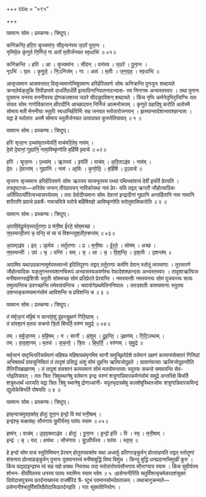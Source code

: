+++
title = "०९५"

+++


पवमानः सोमः। प्रस्कण्वः। त्रिष्टुप्।

कनि॑क्रन्ति॒ हरि॒रा सृ॒ज्यमा॑नः॒ सीद॒न्वन॑स्य ज॒ठरे॑ पुना॒नः ।  
नृभि॑र्य॒तः कृ॑णुते नि॒र्णिजं॒ गा अतो॑ म॒तीर्ज॑नयत स्व॒धाभिः॑ ॥ ०१॥

कनि॑क्रन्ति । हरिः॑ । आ । सृ॒ज्यमा॑नः । सीद॑न् । वन॑स्य । ज॒ठरे॑ । पु॒ना॒नः ।  
नृऽभिः॑ । य॒तः । कृ॒णु॒ते॒ । निः॒ऽनिज॑म् । गाः । अतः॑ । म॒तीः । ज॒न॒य॒त॒ । स्व॒धाभिः॑ ॥

आसृज्यमान आसमन्तात् विसृज्यमानोभिषूयमाणः हरिर्हरितवर्णः सोमः कनिक्रन्ति पुनःपुनः शब्दायते क्रन्दतेर्यङ्लुकि तिपीडभावे दाधर्तिदर्धर्ति इत्यादिनानिपातनादभ्यास- स्य निगागमः अभ्यस्तस्वरः । तथा पुनानः पूयमानः वनस्य वननीयस्य द्रोणकलशस्य जठरे सीदन्नुपविशन् शब्दायते । किंच नृभिः कर्मनेतृभिरृत्विग्भिः यतः संयतः सोमः गागोविकारान् क्षीरादीनि आच्छादयन् निर्निजं आत्मनोरूपम् । कृणुते ग्रहादिषु करोति अतोस्मै सोमाय मती र्मननीयाः स्तुतीः स्वधाभिर्हविर्भिः सह जनयत स्तोतारोजनयन् । झस्यान्तादेशाभावश्छान्दसः । यद्वा हे स्तोतारः अस्मै सोमाय स्तुतीर्जनयत उत्पादयत कुरुतेतियावत् ॥ १ ॥

पवमानः सोमः। प्रस्कण्वः। त्रिष्टुप्।

हरिः॑ सृजा॒नः प॒थ्या॑मृ॒तस्येय॑र्ति॒ वाच॑मरि॒तेव॒ नाव॑म् ।  
दे॒वो दे॒वानां॒ गुह्या॑नि॒ नामा॒विष्कृ॑णोति ब॒र्हिषि॑ प्र॒वाचे॑ ॥ ०२॥

हरिः॑ । सृ॒जा॒नः । प॒थ्या॑म् । ऋ॒तस्य॑ । इय॑र्ति । वाच॑म् । अ॒रि॒ताऽइ॑व । नाव॑म् ।  
दे॒वः । दे॒वाना॑म् । गुह्या॑नि । नाम॑ । आ॒विः । कृ॒णो॒ति॒ । ब॒र्हिषि॑ । प्र॒ऽवाचे॑ ॥

सृजानः सृज्यमानः हरिर्हरितवर्णः सोमः ऋतस्य सत्यभूतस्य पथ्यां पथिभवांवाचं देवीं इयर्ति प्रेरयति । तत्रदृष्टान्तः—अरितेव जनान् तीरंप्रापयन् नाविकोयथा नावं प्रेर- यति तद्वत् ऋगतौ जौहोत्यादिकः अर्तिपिपर्त्योरित्यभ्यासस्येत्वम् । ततः देवोदीप्यमानः सोमः देवानां इन्द्रादीनां गुह्यानि अन्तर्हितानि नाम नामानि शरीराणि प्रवाचे प्रकर्षे- णवाचयित्रे स्तोत्रे बर्हिषियज्ञे आविष्कृणोति स्तोतुमाविष्करोति ॥ २ ॥

पवमानः सोमः। प्रस्कण्वः। त्रिष्टुप्।

अ॒पामि॒वेदू॒र्मय॒स्तर्तु॑राणाः॒ प्र म॑नी॒षा ई॑रते॒ सोम॒मच्छ॑ ।  
न॒म॒स्यन्ती॒रुप॑ च॒ यन्ति॒ सं चा च॑ विशन्त्युश॒तीरु॒शन्त॑म् ॥ ०३॥

अ॒पाम्ऽइ॑व । इत् । ऊ॒र्मयः॑ । तर्तु॑राणाः । प्र । म॒नी॒षाः । ई॒र॒ते॒ । सोम॑म् । अच्छ॑ ।  
न॒म॒स्यन्तीः॑ । उप॑ । च॒ । यन्ति॑ । सम् । च॒ । आ । च॒ । वि॒श॒न्ति॒ । उ॒श॒तीः । उ॒शन्त॑म् ॥

अपामिव यथाउदकानामूर्मयस्त्वरन्ते इदितिपूरणः तद्वत् तर्तुराणाः कर्मणि देवान् स्तोतुं त्वरमाणाः । तुरत्वरणे जौहोत्यादिकः यङ्लुगन्तस्यशानचिरूपं अभ्यासस्यअवर्णश्च रेफादेशश्छान्दसः अभ्यस्तस्वरः । तादृशाऋत्विजः मनीषामनसईशित्रीः स्तुतीः सोममच्छ सोमं प्रतिप्रेरते प्रेरयन्ति । नमस्यन्तीः नमस्यन्त्यः सोमं पूजयन्त्यः सत्यः तमुपयन्तिच उपगच्छन्ति तमेवसंयन्तिच । चवायोगेप्रथमेतिननिघातः । ततउशतीः कामयमानाः स्तुतयः उशन्तङ्कामयमानंसोमं आविशन्ति च प्रविशन्ति च ॥ ३ ॥

पवमानः सोमः। प्रस्कण्वः। त्रिष्टुप्।

तं म॑र्मृजा॒नं म॑हि॒षं न साना॑वं॒शुं दु॑हन्त्यु॒क्षणं॑ गिरि॒ष्ठाम् ।  
तं वा॑वशा॒नं म॒तयः॑ सचन्ते त्रि॒तो बि॑भर्ति॒ वरु॑णं समु॒द्रे ॥ ०४॥

तम् । म॒र्मृ॒जा॒नम् । म॒हि॒षम् । न । सानौ॑ । अं॒शुम् । दु॒ह॒न्ति॒ । उ॒क्षण॑म् । गि॒रि॒ऽस्थाम् ।  
तम् । वा॒व॒शा॒नम् । म॒तयः॑ । स॒च॒न्ते॒ । त्रि॒तः । बि॒भ॒र्ति॒ । वरु॑णम् । स॒मु॒द्रे ॥

मर्मृजानं यष्टृभिःपरिचर्यमाणं महिषन्न महिषाख्यंमृगमिव सानौ समुच्छ्रितेदेशे वर्तमानं उक्षणं कामानांसेक्तारं गिरिष्ठां अभिषवार्थं ग्रावसुनिष्ठितं तं तादृशं प्रसिद्धं अंशुं सोमं दुहन्ति ऋत्विजोदुहते । ग्रावाणंवत्साः ऋत्विजोदुहन्तीति तैत्तिरीयब्राह्मणम् । तं तादृशं वावशानं कामयमानं सोमं मतयोमन्तव्याः स्तुतयः सचन्ते समवयन्ति सेव- न्तेइतियावत् । ततः त्रितः त्रिषुस्थानेषु वर्तमानः इन्द्रः वरुणं शत्रूणान्निवारकमेनंसोमं समुद्रे अन्तरिक्षे बिभर्ति शत्रुवधार्थं धारयति यद्वा त्रितः त्रिषु स्थानेषु द्रोणाधवनी- यपूतभृदाख्येषु कलशेषुस्थितःसोमः शत्रूणान्निवारकमिन्द्रं द्युलोकेबिभर्ति पोषयति ॥ ४ ॥

पवमानः सोमः। प्रस्कण्वः। त्रिष्टुप्।

इष्य॒न्वाच॑मुपव॒क्तेव॒ होतुः॑ पुना॒न इ॑न्दो॒ वि ष्या॑ मनी॒षाम् ।  
इन्द्र॑श्च॒ यत्क्षय॑थः॒ सौभ॑गाय सु॒वीर्य॑स्य॒ पत॑यः स्याम ॥ ०५॥

इष्य॑न् । वाच॑म् । उ॒प॒व॒क्ताऽइ॑व । होतुः॑ । पु॒ना॒नः । इ॒न्दो॒ इति॑ । वि । स्य॒ । म॒नी॒षाम् ।  
इन्द्रः॑ । च॒ । यत् । क्षय॑थः । सौभ॑गाय । सु॒ऽवीर्य॑स्य । पत॑यः । स्या॒म॒ ॥

हे इन्दो सोम वाचं स्तुतिमिष्यन् प्रेरयन् होतुरुपवक्तेव यथा अध्वर्युः प्रतिगरङ्कुर्वन् प्रोत्साहयति तद्वत् स्तोतॄणां शंसनाय प्रोत्साहङ्कुर्वन् पुनानः पूयमानस्त्वं मनीषांबुद्धिं विष्य विमुंच । किन्तु बुद्धिं धनप्रदानाभिमुखीं कुरु । किंच यद्यदाइन्द्रश्च त्वं सह यज्ञे क्षयथः निवसथः तदा स्तोतारोवयंसौभगाय सौभाग्याय स्याम । किंच सुवीर्यस्य शोभन- वीर्योपेतस्य धनस्य पतयः स्वामिनः स्याम भवेम ॥ ५ ॥प्रसेनानीरिति चतुर्विंशत्यृचमेकादशंसूक्तं दिवोदासपुत्रस्य प्रतर्दनाख्यस्य राजर्षेरिदं त्रै- ष्टुभं पवमानसोमदेवताकम् । तथाचानुक्रम्यते—प्रसेनानीश्चतुर्विंशतिर्दैवोदासिःप्रतर्दनइति । गतः सूक्तविनियोगः ।